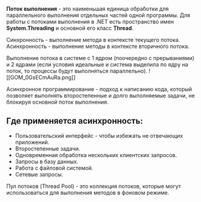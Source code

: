 **Поток выполнения** - это наименьшая единица обработки для параллельного выполнения отдельных частей одной программы.
Для работы с потоками выполнения в .NET есть пространство имен **System.Threading** и основной его класс **Thread**.

Синхронность - выполнение метода в контексте текущего потока.
Асинхронность - выполнение  методы в контексте вторичного потока.

Выполнение потока в системе с 1 ядром (поочередно с прерываниями) и 2 ядрами (если условия идеальные и система выделила по ядру на поток, то процессы будут выполняться параллельно).
![[GOM_0GsECmAuRa.png]]

Асинхронное программирование - подход к написанию кода, который позволяет выполнять второстепенные и долго выполняемые задачи, не блокируя основной поток выполнения.

## Где применяется асинхронность:

- Пользовательский интерфейс - чтобы избежать не отвечающих приложений.
- Второстепенные задачи.
- Одновременная обработка нескольких клиентских запросов.
- Запросы в базу данных. 
- Работа с файловой системой.
- Сетевые запросы.

Пул потоков (Thread Pool) - это коллекция потоков, которые могут использоваться для выполнения методов в фоновом режиме.
